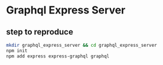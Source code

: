 # Graphql Express Server

## step to reproduce

```bash
mkdir graphql_express_server && cd graphql_express_server
npm init
npm add express express-graphql graphql
```
